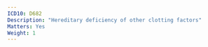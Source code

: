 ```yaml
---
ICD10: D682
Description: "Hereditary deficiency of other clotting factors"
Matters: Yes
Weight: 1
---
```

